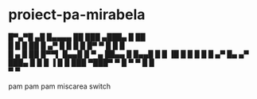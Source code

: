 # proiect-pa-mirabela



█▀▄▀█ ▄█ █▄▄▄▄ ██   ███   ▄███▄   █     ██   
█ █ █ ██ █  ▄▀ █ █  █  █  █▀   ▀  █     █ █  
█ ▄ █ ██ █▀▀▌  █▄▄█ █ ▀ ▄ ██▄▄    █     █▄▄█ 
█   █ ▐█ █  █  █  █ █  ▄▀ █▄   ▄▀ ███▄  █  █ 
   █   ▐   █      █ ███   ▀███▀       ▀    █ 
  ▀       ▀      █                        █  
                ▀                        ▀   


pam pam pam
miscarea switch
